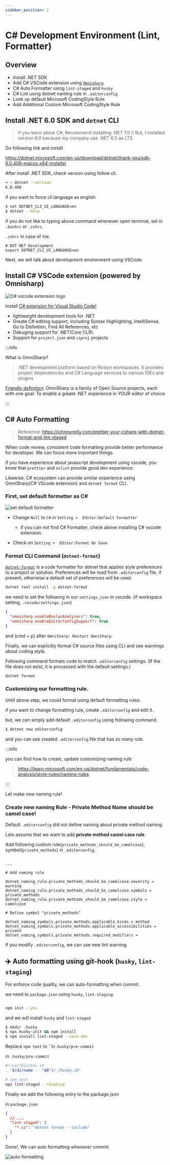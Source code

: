 ```yaml
---
sidebar_position: 1
---
```


# C# Development Environment (Lint, Formatter)

## Overview

- Install .NET SDK
- Add C# VSCode extension using [`Omnisharp`](https://marketplace.visualstudio.com/items?itemName=ms-dotnettools.csharp)
- C# Auto Formatter using `lint-staged` and `husky`
- C# Lint using dotnet naming rule in `.editorconfig`
- Look up default Microsoft CodingStyle Rule
- Add Additional Custom Microsoft CodingStyle Rule

## Install .NET 6.0 SDK and `dotnet` CLI

> If you learn about C#, Recommend installing .NET 7.0 !!
> But, I installed version 6.0 because my company use .NET 6.0 as LTS

Go following link and install

https://dotnet.microsoft.com/en-us/download/dotnet/thank-you/sdk-6.0.408-macos-x64-installer

After install .NET SDK, check version using follow cli.

```bash
➜ ~ dotnet --version
6.0.408
```

if you want to force cli language as english

```bash
$ set DOTNET_CLI_UI_LANGUAGE=en
$ dotnet --help
```

if you do not like to typing above command whenever open terminal, set in `.bashrc` or `.zshrc`.

`.zshrc` in case of me.

```
# DOT NET Development
export DOTNET_CLI_UI_LANGUAGE=en
```

Next, we will talk about development environment using VSCode.

## Install C# VSCode extension (powered by Omnisharp)

![C# vscode extension logo](./csharp-vscode-extension.png)

Install [C# extension for Visual Studio Code!](https://marketplace.visualstudio.com/items?itemName=ms-dotnettools.csharp)

- lightweight development tools for .NET
- Greate C# editing support, including Syntax Highlighting, IntelliSense, Go to Definition, Find All References, etc
- Debuging support for .NET(Core CLR).
- Support for `project.json` and `csproj` projects

:::info

What is OmniSharp?

> .NET development platform based on Roslyn workspaces.
> It provides project dependencies and C# Language services to various IDEs and plugins

[Friendly definition](http://www.omnisharp.net/): OmniSharp is a family of Open Source projects, each with one goal: To enable a greate .NET experience in YOUR editor of choice

:::

## C# Auto Formatting

> Reference: https://johnnyreilly.com/prettier-your-csharp-with-dotnet-format-and-lint-staged

When code review, consistent code formatting provide better performance for developer. We can focus more important things.

if you have experience about javascript development using vscode, you know that `prettier` and `eslint` provide good dev experience.

Likewise, C# ecosystem can provide similar experience using OmniSharp(C# VScode extension) and `dotnet format` CLI.

### First, set default formatter as C#

![set default formatter](./set-default-formatter.png)

- Change `Null` to `C#` in `Setting >  Editor:Default Formatter`

  - if you can not find C# Formatter, check above installing C# vscode extension.

- Check on `Setting >  Editor:Format On Save`

### Format CLI Command (`dotnet-format`)

[`dotnet-format`](https://github.com/dotnet/format) is a code formatter for dotnet that applies style preferences to a project or solution. Preferences will be read from `.editorconfig` file, if present, otherwise a default set of preferences will be used.

```bash
dotnet tool install -g dotnet-format
```

we need to set the following in our `settings.json` in vscode.
(if workspace setting, `.vscode/settings.json`)

```json
{
  "omnisharp.enableRoslynAnalyzers": true,
  "omnisharp.enableEditorConfigSupport": true
}
```

and (cmd + p) after `OmniSharp: Restart OmniSharp`.

Finally, we can explicitly format C# source files using CLI and see warnings about coding style.

Following command formats code to match `.editorconfig` settings.
(If the file does not exist, it is processed with the default settings.)

```bash
dotnet format
```

### Customizing our formatting rule.

Until above step, we could format using default formatting rules.

if you want to change formatting rule, create `.editorconfig` and edit it.

but, we can simply add default `.editorconfig` using following command.

```bash
$ dotnet new editorconfig
```

and you can see created `.editorconfig` file that has so many rule.

:::info

you can find how to create, update customizing naming rule

> https://learn.microsoft.com/en-us/dotnet/fundamentals/code-analysis/style-rules/naming-rules

:::

Let make new naming rule!

### Create new naming Rule - Private Method Name should be camel case!

Default `.editorconfig` did not define naming about private method naming.

Lets assume that we want to add **private method camel case rule**.

Add following custom rule(`private_methods_should_be_camelcase`), symbol(`private_methods`) in `.editorconfig`.

```text

...

# Add naming rule

dotnet_naming_rule.private_methods_should_be_camelcase.severity = warning
dotnet_naming_rule.private_methods_should_be_camelcase.symbols = private_methods
dotnet_naming_rule.private_methods_should_be_camelcase.style = camelcase

# Define symbol "private_methods"

dotnet_naming_symbols.private_methods.applicable_kinds = method
dotnet_naming_symbols.private_methods.applicable_accessibilities = private
dotnet_naming_symbols.private_methods.required_modifiers =
```

if you modify `.editorconfig`, we can use new lint warning.

## ✈️ Auto formatting using git-hook (`husky`, `lint-staging`)

For enforce code quality, we can auto-formatting when commit.

we need to `package.json` using `husky`, `lint-staging`.

```bash

npm init --yes

```

and we will install `husky` and `lint-staged`

```bash
$ mkdir .husky
$ npx husky-init && npm install
$ npm install lint-staged --save-dev
```

Replace `npm text` to ``in`.husky/pre-commit`

in `.husky/pre-commit`

```bash
#!/usr/bin/env sh
. "$(dirname -- "$0")/_/husky.sh"

# npm test
npx lint-staged --relative
```

Finally we add the following entry to the package.json

in `package.json`

```json
{
  // ...
  "lint-staged": {
    "*.cs": "dotnet format --include"
  }
}
```

Done!, We can auto formatting whenever commit.

![auto-formatting](./auto-formatting.png)
